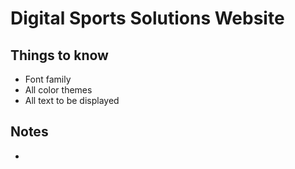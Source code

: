 # Digital Sports Solutions Website

## Things to know
- Font family
- All color themes
- All text to be displayed


## Notes
- 